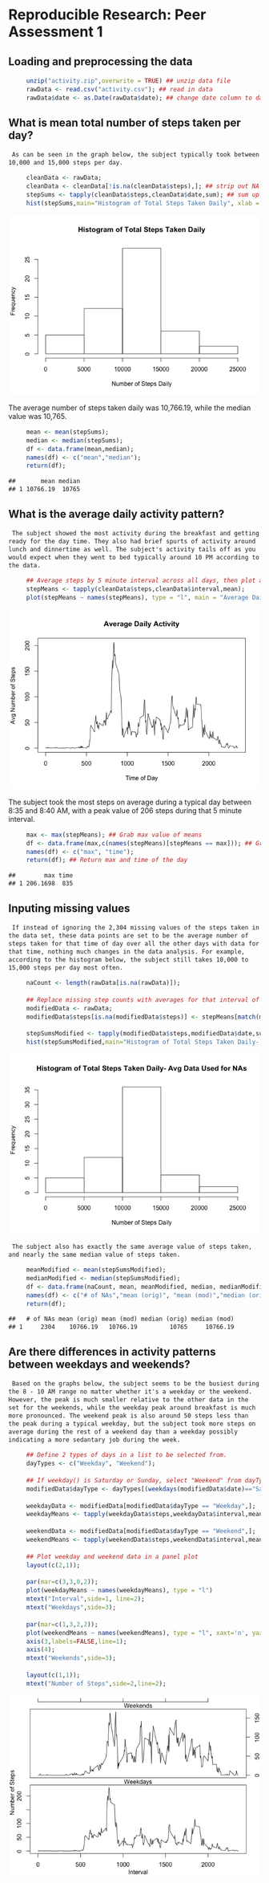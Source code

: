 # Reproducible Research: Peer Assessment 1


## Loading and preprocessing the data
  

```r
     unzip("activity.zip",overwrite = TRUE) ## unzip data file
     rawData <- read.csv("activity.csv"); ## read in data
     rawData$date <- as.Date(rawData$date); ## change date column to date objects
```

## What is mean total number of steps taken per day?

     As can be seen in the graph below, the subject typically took between 10,000 and 15,000 steps per day.
     

```r
     cleanData <- rawData;
     cleanData <- cleanData[!is.na(cleanData$steps),]; ## strip out NA steps rows
     stepSums <- tapply(cleanData$steps,cleanData$date,sum); ## sum up steps taken per day
     hist(stepSums,main="Histogram of Total Steps Taken Daily", xlab = "Number of Steps Daily");
```

![](PA1_template_files/figure-html/unnamed-chunk-2-1.png)

The average number of steps taken daily was 10,766.19, while the median value was 10,765.


```r
     mean <- mean(stepSums);
     median <- median(stepSums);
     df <- data.frame(mean,median);
     names(df) <- c("mean","median");
     return(df);
```

```
##       mean median
## 1 10766.19  10765
```


## What is the average daily activity pattern?

     The subject showed the most activity during the breakfast and getting ready for the day time. They also had brief spurts of activity around lunch and dinnertime as well. The subject's activity tails off as you would expect when they went to bed typically around 10 PM according to the data.
      

```r
     ## Average steps by 5 minute interval across all days, then plot average daily activty
     stepMeans <- tapply(cleanData$steps,cleanData$interval,mean); 
     plot(stepMeans ~ names(stepMeans), type = "l", main = "Average Daily Activity", xlab="Time of Day", ylab="Avg Number of Steps");
```

![](PA1_template_files/figure-html/unnamed-chunk-4-1.png)

The subject took the most steps on average during a typical day between 8:35 and 8:40 AM, with a peak value of 206 steps during that 5 minute interval.


```r
     max <- max(stepMeans); ## Grab max value of means
     df <- data.frame(max,c(names(stepMeans)[stepMeans == max])); ## Grab corresponding time of the day where max mean occurs
     names(df) <- c("max", "time");
     return(df); ## Return max and time of the day
```

```
##        max time
## 1 206.1698  835
```


## Inputing missing values

     If instead of ignoring the 2,304 missing values of the steps taken in the data set, these data points are set to be the average number of steps taken for that time of day over all the other days with data for that time, nothing much changes in the data analysis. For example, according to the histogram below, the subject still takes 10,000 to 15,000 steps per day most often.


```r
     naCount <- length(rawData[is.na(rawData)]);
     
     ## Replace missing step counts with averages for that interval of time over all days found earlier in stepMeans
     modifiedData <- rawData;
     modifiedData$steps[is.na(modifiedData$steps)] <- stepMeans[match(modifiedData$interval[is.na(modifiedData$steps)],names(stepMeans))];
     
     stepSumsModified <- tapply(modifiedData$steps,modifiedData$date,sum);
     hist(stepSumsModified,main="Histogram of Total Steps Taken Daily- Avg Data Used for NAs", xlab = "Number of Steps Daily");
```

![](PA1_template_files/figure-html/unnamed-chunk-6-1.png)

     The subject also has exactly the same average value of steps taken, and nearly the same median value of steps taken.



```r
     meanModified <- mean(stepSumsModified);
     medianModified <- median(stepSumsModified);
     df <- data.frame(naCount, mean, meanModified, median, medianModified);
     names(df) <- c("# of NAs","mean (orig)", "mean (mod)","median (orig)", "median (mod)");
     return(df);
```

```
##   # of NAs mean (orig) mean (mod) median (orig) median (mod)
## 1     2304    10766.19   10766.19         10765     10766.19
```


## Are there differences in activity patterns between weekdays and weekends?

     Based on the graphs below, the subject seems to be the busiest during the 8 - 10 AM range no matter whether it's a weekday or the weekend. However, the peak is much smaller relative to the other data in the set for the weekends, while the weekday peak around breakfast is much more pronounced. The weekend peak is also around 50 steps less than the peak during a typical weekday, but the subject took more steps on average during the rest of a weekend day than a weekday possibly indicating a more sedantary job during the week.


```r
     ## Define 2 types of days in a list to be selected from.
     dayTypes <- c("Weekday", "Weekend");
     
     ## If weekday() is Saturday or Sunday, select "Weekend" from dayTypes list. Otherwise select "Weekday".
     modifiedData$dayType <- dayTypes[(weekdays(modifiedData$date)=="Saturday"|weekdays(modifiedData$date)=="Sunday")+1]; 
     
     weekdayData <- modifiedData[modifiedData$dayType == "Weekday",];
     weekdayMeans <- tapply(weekdayData$steps,weekdayData$interval,mean);
     
     weekendData <- modifiedData[modifiedData$dayType == "Weekend",];
     weekendMeans <- tapply(weekendData$steps,weekendData$interval,mean); 
     
     ## Plot weekday and weekend data in a panel plot
     layout(c(2,1));
     
     par(mar=c(3,3,0,2));
     plot(weekdayMeans ~ names(weekdayMeans), type = "l")
     mtext("Interval",side=1, line=2);
     mtext("Weekdays",side=3);
     
     par(mar=c(1,3,2,2));
     plot(weekendMeans ~ names(weekendMeans), type = "l", xaxt='n', yaxt='n');
     axis(3,labels=FALSE,line=1);
     axis(4);
     mtext("Weekends",side=3);
     
     layout(c(1,1));
     mtext("Number of Steps",side=2,line=2);
```

![](PA1_template_files/figure-html/unnamed-chunk-8-1.png)

     

